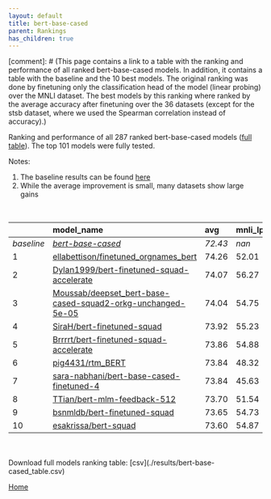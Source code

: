 ```yaml
---
layout: default
title: bert-base-cased
parent: Rankings
has_children: true
---
```

[comment]: # (This page contains a link to a table with the ranking and performance of all ranked bert-base-cased models. In addition, it contains a table with the baseline and the 10 best models. The original ranking was done by finetuning only the classification head of the model (linear probing) over the MNLI dataset.  The best models  by this ranking where ranked by the average accuracy after finetuning over the 36 datasets (except for the stsb dataset, where we used the Spearman correlation instead of accuracy).)

Ranking and performance of all 287 ranked bert-base-cased models ([full table](./results/bert-base-cased_table.csv)).  The top 101 models were fully tested.

Notes:
1. The baseline results can be found [here](bert-base-cased_pretrain_scores_table)
1. While the average improvement is small, many datasets show large gains

<br>


|            | model_name                                                                                                                                                                                                                                                                                                                                                                                                                                                                                                                                                                                                                                                                                                                                                           | avg     | mnli_lp   | 20_newsgroup   | ag_news   | amazon_reviews_multi   | anli    | boolq   | cb      | cola    | copa    | dbpedia   | esnli   | financial_phrasebank   | imdb    | isear   | mnli    | mrpc    | multirc   | poem_sentiment   | qnli    | qqp     | rotten_tomatoes   | rte     | sst2    | sst_5bins   | stsb    | trec_coarse   | trec_fine   | tweet_ev_emoji   | tweet_ev_emotion   | tweet_ev_hate   | tweet_ev_irony   | tweet_ev_offensive   | tweet_ev_sentiment   | wic     | wnli    | wsc     | yahoo_answers   |
|:-----------|:---------------------------------------------------------------------------------------------------------------------------------------------------------------------------------------------------------------------------------------------------------------------------------------------------------------------------------------------------------------------------------------------------------------------------------------------------------------------------------------------------------------------------------------------------------------------------------------------------------------------------------------------------------------------------------------------------------------------------------------------------------------------|:--------|:----------|:---------------|:----------|:-----------------------|:--------|:--------|:--------|:--------|:--------|:----------|:--------|:-----------------------|:--------|:--------|:--------|:--------|:----------|:-----------------|:--------|:--------|:------------------|:--------|:--------|:------------|:--------|:--------------|:------------|:-----------------|:-------------------|:----------------|:-----------------|:---------------------|:---------------------|:--------|:--------|:--------|:----------------|
| *baseline* | *[bert-base-cased](bert-base-cased_pretrain_scores_table)*                                                                                                                                                                                                                                                                                                                                                                                                                                                                                                                                                                                                                                                                                                           | *72.43* | *nan*     | *81.74*        | *89.06*   | *65.71*                | *46.57* | *68.27* | *63.48* | *81.85* | *52.15* | *78.77*   | *89.64* | *68.36*                | *91.15* | *68.39* | *83.39* | *82.93* | *60.47*   | *67.69*          | *90.00* | *89.95* | *84.55*           | *62.64* | *91.49* | *51.41*     | *84.52* | *96.63*       | *72.98*     | *44.24*          | *78.84*            | *52.78*         | *65.20*          | *84.25*              | *68.23*              | *64.78* | *52.32* | *61.92* | *71.03*         |
| 1          | [ellabettison/finetuned_orgnames_bert](model_gain_chart?avg=1.83&mnli_lp=nan&20_newsgroup=1.07&ag_news=0.01&amazon_reviews_multi=0.05&anli=0.18&boolq=1.76&cb=6.16&cola=0.99&copa=2.85&dbpedia=0.93&esnli=0.24&financial_phrasebank=15.04&imdb=0.30&isear=1.56&mnli=-0.26&mrpc=2.37&multirc=-0.63&poem_sentiment=12.12&qnli=-0.61&qqp=0.34&rotten_tomatoes=0.73&rte=1.62&sst2=0.71&sst_5bins=-0.23&stsb=1.17&trec_coarse=0.37&trec_fine=5.62&tweet_ev_emoji=0.68&tweet_ev_emotion=1.88&tweet_ev_hate=1.43&tweet_ev_irony=1.26&tweet_ev_offensive=1.22&tweet_ev_sentiment=0.98&wic=-1.61&wnli=4.01&wsc=1.54&yahoo_answers=0.07&model_name=ellabettison%2Ffinetuned_orgnames_bert&base_name=bert-base-cased)                                                           | 74.26   | 52.01     | 82.81          | 89.07     | 65.76                  | 46.75   | 70.03   | 69.64   | 82.84   | 55.00   | 79.70     | 89.88   | 83.40                  | 91.44   | 69.95   | 83.13   | 85.29   | 59.84     | 79.81            | 89.38   | 90.29   | 85.27             | 64.26   | 92.20   | 51.18       | 85.69   | 97.00         | 78.60       | 44.92            | 80.72              | 54.21           | 66.45            | 85.47                | 69.20                | 63.17   | 56.34   | 63.46   | 71.10           |
| 2          | [Dylan1999/bert-finetuned-squad-accelerate](model_gain_chart?avg=1.64&mnli_lp=nan&20_newsgroup=-0.03&ag_news=0.07&amazon_reviews_multi=0.33&anli=0.37&boolq=2.77&cb=11.52&cola=-1.79&copa=2.85&dbpedia=0.80&esnli=-0.01&financial_phrasebank=11.64&imdb=-0.10&isear=1.43&mnli=-0.12&mrpc=3.35&multirc=-1.18&poem_sentiment=5.38&qnli=1.02&qqp=-1.04&rotten_tomatoes=0.26&rte=5.23&sst2=0.48&sst_5bins=-1.36&stsb=1.51&trec_coarse=-0.23&trec_fine=9.62&tweet_ev_emoji=-0.03&tweet_ev_emotion=0.54&tweet_ev_hate=1.57&tweet_ev_irony=3.04&tweet_ev_offensive=-0.06&tweet_ev_sentiment=-1.45&wic=-1.30&wnli=2.61&wsc=1.54&yahoo_answers=-0.09&model_name=Dylan1999%2Fbert-finetuned-squad-accelerate&base_name=bert-base-cased)                                        | 74.07   | 56.27     | 81.70          | 89.13     | 66.04                  | 46.94   | 71.04   | 75.00   | 80.06   | 55.00   | 79.57     | 89.63   | 80.00                  | 91.04   | 69.82   | 83.27   | 86.27   | 59.28     | 73.08            | 91.01   | 88.91   | 84.80             | 67.87   | 91.97   | 50.05       | 86.03   | 96.40         | 82.60       | 44.21            | 79.38              | 54.34           | 68.24            | 84.19                | 66.78                | 63.48   | 54.93   | 63.46   | 70.93           |
| 3          | [Moussab/deepset_bert-base-cased-squad2-orkg-unchanged-5e-05](model_gain_chart?avg=1.62&mnli_lp=nan&20_newsgroup=-3.07&ag_news=-0.36&amazon_reviews_multi=-0.59&anli=1.28&boolq=3.32&cb=11.52&cola=-0.74&copa=2.85&dbpedia=0.83&esnli=-0.12&financial_phrasebank=13.84&imdb=-0.18&isear=1.24&mnli=-0.15&mrpc=0.16&multirc=0.51&poem_sentiment=9.23&qnli=1.11&qqp=-0.07&rotten_tomatoes=-0.40&rte=4.87&sst2=-1.58&sst_5bins=-1.05&stsb=0.73&trec_coarse=-0.43&trec_fine=6.22&tweet_ev_emoji=-0.18&tweet_ev_emotion=0.40&tweet_ev_hate=-1.57&tweet_ev_irony=6.23&tweet_ev_offensive=0.40&tweet_ev_sentiment=-0.08&wic=-0.83&wnli=4.01&wsc=1.54&yahoo_answers=-0.63&model_name=Moussab%2Fdeepset_bert-base-cased-squad2-orkg-unchanged-5e-05&base_name=bert-base-cased) | 74.04   | 54.75     | 78.66          | 88.70     | 65.12                  | 47.84   | 71.59   | 75.00   | 81.11   | 55.00   | 79.60     | 89.52   | 82.20                  | 90.97   | 69.62   | 83.24   | 83.09   | 60.97     | 76.92            | 91.10   | 89.88   | 84.15             | 67.51   | 89.91   | 50.36       | 85.25   | 96.20         | 79.20       | 44.06            | 79.24              | 51.21           | 71.43            | 84.65                | 68.15                | 63.95   | 56.34   | 63.46   | 70.40           |
| 4          | [SiraH/bert-finetuned-squad](model_gain_chart?avg=1.50&mnli_lp=nan&20_newsgroup=-0.26&ag_news=0.01&amazon_reviews_multi=0.17&anli=0.37&boolq=1.86&cb=6.16&cola=-2.08&copa=7.85&dbpedia=0.23&esnli=0.10&financial_phrasebank=12.64&imdb=-0.44&isear=1.50&mnli=-0.28&mrpc=4.33&multirc=-3.35&poem_sentiment=6.35&qnli=1.03&qqp=-0.42&rotten_tomatoes=0.63&rte=5.23&sst2=0.02&sst_5bins=-0.32&stsb=1.83&trec_coarse=0.17&trec_fine=7.62&tweet_ev_emoji=0.03&tweet_ev_emotion=-1.43&tweet_ev_hate=1.36&tweet_ev_irony=2.40&tweet_ev_offensive=-0.76&tweet_ev_sentiment=-1.17&wic=-2.24&wnli=4.01&wsc=1.54&yahoo_answers=-0.83&model_name=SiraH%2Fbert-finetuned-squad&base_name=bert-base-cased)                                                                         | 73.92   | 55.23     | 81.48          | 89.07     | 65.88                  | 46.94   | 70.12   | 69.64   | 79.77   | 60.00   | 79.00     | 89.74   | 81.00                  | 90.70   | 69.88   | 83.11   | 87.25   | 57.12     | 74.04            | 91.03   | 89.52   | 85.18             | 67.87   | 91.51   | 51.09       | 86.35   | 96.80         | 80.60       | 44.27            | 77.41              | 54.14           | 67.60            | 83.49                | 67.05                | 62.54   | 56.34   | 63.46   | 70.20           |
| 5          | [Brrrrt/bert-finetuned-squad-accelerate](model_gain_chart?avg=1.43&mnli_lp=nan&20_newsgroup=-0.13&ag_news=-0.13&amazon_reviews_multi=0.05&anli=-0.19&boolq=4.43&cb=9.73&cola=-1.79&copa=1.85&dbpedia=0.13&esnli=-0.08&financial_phrasebank=13.14&imdb=0.04&isear=1.69&mnli=-0.32&mrpc=2.86&multirc=-0.30&poem_sentiment=4.42&qnli=1.09&qqp=0.52&rotten_tomatoes=0.07&rte=4.87&sst2=-0.09&sst_5bins=-0.59&stsb=0.78&trec_coarse=0.17&trec_fine=7.62&tweet_ev_emoji=-0.16&tweet_ev_emotion=0.47&tweet_ev_hate=0.86&tweet_ev_irony=2.02&tweet_ev_offensive=0.17&tweet_ev_sentiment=0.46&wic=0.42&wnli=-3.03&wsc=1.54&yahoo_answers=-1.06&model_name=Brrrrt%2Fbert-finetuned-squad-accelerate&base_name=bert-base-cased)                                                 | 73.86   | 54.88     | 81.61          | 88.93     | 65.76                  | 46.38   | 72.69   | 73.21   | 80.06   | 54.00   | 78.90     | 89.56   | 81.50                  | 91.18   | 70.08   | 83.07   | 85.78   | 60.17     | 72.12            | 91.09   | 90.47   | 84.62             | 67.51   | 91.40   | 50.81       | 85.30   | 96.80         | 80.60       | 44.08            | 79.31              | 53.64           | 67.22            | 84.42                | 68.68                | 65.20   | 49.30   | 63.46   | 69.97           |
| 6          | [pig4431/rtm_BERT](model_gain_chart?avg=1.41&mnli_lp=nan&20_newsgroup=0.38&ag_news=-0.49&amazon_reviews_multi=0.27&anli=0.84&boolq=2.28&cb=7.95&cola=0.03&copa=2.85&dbpedia=0.56&esnli=0.01&financial_phrasebank=13.84&imdb=0.45&isear=-0.66&mnli=0.33&mrpc=-0.33&multirc=0.69&poem_sentiment=11.15&qnli=0.83&qqp=-0.19&rotten_tomatoes=0.07&rte=-5.23&sst2=3.92&sst_5bins=2.39&stsb=0.72&trec_coarse=0.77&trec_fine=4.42&tweet_ev_emoji=0.07&tweet_ev_emotion=1.46&tweet_ev_hate=-1.57&tweet_ev_irony=1.26&tweet_ev_offensive=-7.51&tweet_ev_sentiment=0.25&wic=1.83&wnli=5.42&wsc=1.54&yahoo_answers=0.17&model_name=pig4431%2Frtm_BERT&base_name=bert-base-cased)                                                                                                 | 73.84   | 48.32     | 82.12          | 88.57     | 65.98                  | 47.41   | 70.55   | 71.43   | 81.88   | 55.00   | 79.33     | 89.65   | 82.20                  | 91.60   | 67.73   | 83.72   | 82.60   | 61.16     | 78.85            | 90.83   | 89.76   | 84.62             | 57.40   | 95.41   | 53.80       | 85.24   | 97.40         | 77.40       | 44.31            | 80.30              | 51.21           | 66.45            | 76.74                | 68.48                | 66.61   | 57.75   | 63.46   | 71.20           |
| 7          | [sara-nabhani/bert-base-cased-finetuned-4](model_gain_chart?avg=1.41&mnli_lp=nan&20_newsgroup=0.99&ag_news=0.17&amazon_reviews_multi=0.21&anli=0.34&boolq=1.24&cb=7.95&cola=-0.26&copa=2.85&dbpedia=0.66&esnli=0.28&financial_phrasebank=15.24&imdb=0.06&isear=-0.20&mnli=0.28&mrpc=1.88&multirc=1.23&poem_sentiment=11.15&qnli=0.67&qqp=0.20&rotten_tomatoes=0.82&rte=-0.54&sst2=-0.55&sst_5bins=0.22&stsb=-0.20&trec_coarse=-0.03&trec_fine=5.02&tweet_ev_emoji=0.11&tweet_ev_emotion=0.12&tweet_ev_hate=-1.09&tweet_ev_irony=1.13&tweet_ev_offensive=0.05&tweet_ev_sentiment=-0.20&wic=0.27&wnli=2.61&wsc=-1.35&yahoo_answers=-0.59&model_name=sara-nabhani%2Fbert-base-cased-finetuned-4&base_name=bert-base-cased)                                              | 73.84   | 45.63     | 82.73          | 89.23     | 65.92                  | 46.91   | 69.51   | 71.43   | 81.59   | 55.00   | 79.43     | 89.92   | 83.60                  | 91.21   | 68.19   | 83.67   | 84.80   | 61.70     | 78.85            | 90.66   | 90.15   | 85.37             | 62.09   | 90.94   | 51.63       | 84.32   | 96.60         | 78.00       | 44.35            | 78.96              | 51.68           | 66.33            | 84.30                | 68.03                | 65.05   | 54.93   | 60.58   | 70.43           |
| 8          | [TTian/bert-mlm-feedback-512](model_gain_chart?avg=1.28&mnli_lp=nan&20_newsgroup=1.92&ag_news=-0.43&amazon_reviews_multi=-0.07&anli=0.90&boolq=0.94&cb=7.95&cola=0.03&copa=2.85&dbpedia=0.60&esnli=0.04&financial_phrasebank=10.64&imdb=0.18&isear=2.47&mnli=0.01&mrpc=1.38&multirc=0.80&poem_sentiment=-1.35&qnli=-0.03&qqp=0.44&rotten_tomatoes=-0.59&rte=2.71&sst2=-0.21&sst_5bins=-0.64&stsb=0.64&trec_coarse=0.37&trec_fine=6.42&tweet_ev_emoji=0.43&tweet_ev_emotion=0.96&tweet_ev_hate=-0.08&tweet_ev_irony=2.28&tweet_ev_offensive=-0.53&tweet_ev_sentiment=1.13&wic=-0.52&wnli=2.61&wsc=1.54&yahoo_answers=0.17&model_name=TTian%2Fbert-mlm-feedback-512&base_name=bert-base-cased)                                                                         | 73.70   | 51.54     | 83.66          | 88.63     | 65.64                  | 47.47   | 69.20   | 71.43   | 81.88   | 55.00   | 79.37     | 89.68   | 79.00                  | 91.33   | 70.86   | 83.40   | 84.31   | 61.26     | 66.35            | 89.97   | 90.39   | 83.96             | 65.34   | 91.28   | 50.77       | 85.16   | 97.00         | 79.40       | 44.67            | 79.80              | 52.69           | 67.47            | 83.72                | 69.36                | 64.26   | 54.93   | 63.46   | 71.20           |
| 9          | [bsnmldb/bert-finetuned-squad](model_gain_chart?avg=1.22&mnli_lp=nan&20_newsgroup=-0.39&ag_news=-0.03&amazon_reviews_multi=-0.13&anli=0.43&boolq=2.83&cb=9.73&cola=-0.07&copa=2.85&dbpedia=-0.10&esnli=0.11&financial_phrasebank=4.84&imdb=-0.23&isear=0.13&mnli=-0.36&mrpc=3.59&multirc=-2.77&poem_sentiment=6.35&qnli=1.33&qqp=0.13&rotten_tomatoes=0.16&rte=4.51&sst2=1.06&sst_5bins=0.36&stsb=1.60&trec_coarse=0.17&trec_fine=6.42&tweet_ev_emoji=0.06&tweet_ev_emotion=0.26&tweet_ev_hate=2.24&tweet_ev_irony=3.17&tweet_ev_offensive=-0.99&tweet_ev_sentiment=0.38&wic=-0.20&wnli=4.01&wsc=-7.12&yahoo_answers=-0.43&model_name=bsnmldb%2Fbert-finetuned-squad&base_name=bert-base-cased)                                                                      | 73.65   | 54.73     | 81.35          | 89.03     | 65.58                  | 47.00   | 71.10   | 73.21   | 81.78   | 55.00   | 78.67     | 89.75   | 73.20                  | 90.92   | 68.51   | 83.02   | 86.52   | 57.69     | 74.04            | 91.32   | 90.08   | 84.71             | 67.15   | 92.55   | 51.76       | 86.12   | 96.80         | 79.40       | 44.30            | 79.10              | 55.02           | 68.37            | 83.26                | 68.61                | 64.58   | 56.34   | 54.81   | 70.60           |
| 10         | [esakrissa/bert-squad](model_gain_chart?avg=1.18&mnli_lp=nan&20_newsgroup=0.44&ag_news=-0.59&amazon_reviews_multi=-0.55&anli=1.34&boolq=2.31&cb=7.95&cola=0.03&copa=-1.15&dbpedia=-0.14&esnli=-0.02&financial_phrasebank=7.74&imdb=-0.26&isear=0.58&mnli=-0.41&mrpc=4.33&multirc=0.45&poem_sentiment=2.50&qnli=1.03&qqp=-0.03&rotten_tomatoes=-0.49&rte=5.60&sst2=0.25&sst_5bins=0.04&stsb=1.27&trec_coarse=0.37&trec_fine=7.62&tweet_ev_emoji=0.01&tweet_ev_emotion=-0.16&tweet_ev_hate=-0.49&tweet_ev_irony=1.77&tweet_ev_offensive=-0.06&tweet_ev_sentiment=0.15&wic=1.36&wnli=-1.62&wsc=1.54&yahoo_answers=-0.26&model_name=esakrissa%2Fbert-squad&base_name=bert-base-cased)                                                                                    | 73.60   | 54.87     | 82.18          | 88.47     | 65.16                  | 47.91   | 70.58   | 71.43   | 81.88   | 51.00   | 78.63     | 89.62   | 76.10                  | 90.89   | 68.97   | 82.97   | 87.25   | 60.91     | 70.19            | 91.03   | 89.91   | 84.05             | 68.23   | 91.74   | 51.45       | 85.79   | 97.00         | 80.60       | 44.25            | 78.68              | 52.29           | 66.96            | 84.19                | 68.37                | 66.14   | 50.70   | 63.46   | 70.77           |


<br>
<br>
Download full models ranking table: [csv](./results/bert-base-cased_table.csv)

[Home](Home)